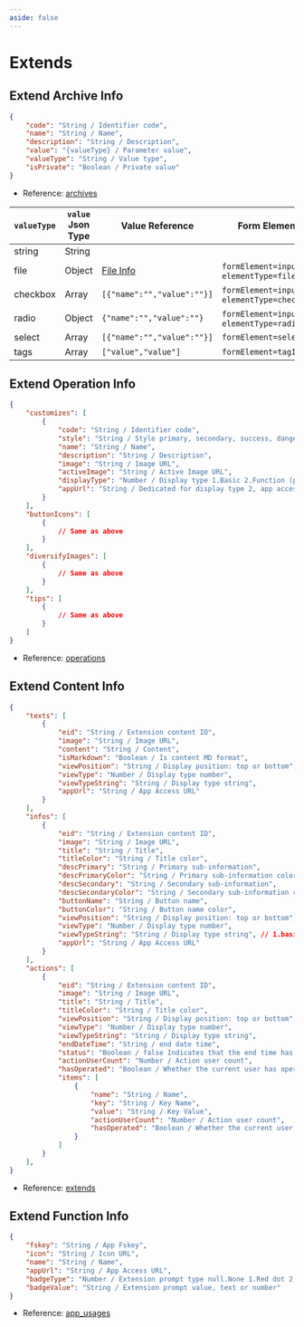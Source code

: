 ```yaml
---
aside: false
---
```


# Extends

## Extend Archive Info

```json
{
    "code": "String / Identifier code",
    "name": "String / Name",
    "description": "String / Description",
    "value": "{valueType} / Parameter value",
    "valueType": "String / Value type",
    "isPrivate": "Boolean / Private value"
}
```

- Reference: [archives](https://docs.fresns.com/open-source/database/extends/archives.md)

| `valueType` | `value` Json Type | Value Reference | Form Element |
| --- | --- | --- | --- |
| string | String |  |  |
| file | Object | [File Info](file.md) | `formElement=input` + `elementType=file` |
| checkbox | Array | `[{"name":"","value":""}]` | `formElement=input` + `elementType=checkbox` |
| radio | Object | `{"name":"","value":""}` | `formElement=input` + `elementType=radio` |
| select | Array | `[{"name":"","value":""}]` | `formElement=select` |
| tags | Array | `["value","value"]` | `formElement=tagInput` |

## Extend Operation Info

```json
{
    "customizes": [
        {
            "code": "String / Identifier code",
            "style": "String / Style primary, secondary, success, danger, warning, info",
            "name": "String / Name",
            "description": "String / Description",
            "image": "String / Image URL",
            "activeImage": "String / Active Image URL",
            "displayType": "Number / Display type 1.Basic 2.Function (plugin or app)",
            "appUrl": "String / Dedicated for display type 2, app access URL"
        }
    ],
    "buttonIcons": [
        {
            // Same as above
        }
    ],
    "diversifyImages": [
        {
            // Same as above
        }
    ],
    "tips": [
        {
            // Same as above
        }
    ]
}
```

- Reference: [operations](https://docs.fresns.com/extends/operations.md#use-code)

## Extend Content Info

```json
{
    "texts": [
        {
            "eid": "String / Extension content ID",
            "image": "String / Image URL",
            "content": "String / Content",
            "isMarkdown": "Boolean / Is content MD format",
            "viewPosition": "String / Display position: top or bottom",
            "viewType": "Number / Display type number",
            "viewTypeString": "String / Display type string",
            "appUrl": "String / App Access URL"
        }
    ],
    "infos": [
        {
            "eid": "String / Extension content ID",
            "image": "String / Image URL",
            "title": "String / Title",
            "titleColor": "String / Title color",
            "descPrimary": "String / Primary sub-information",
            "descPrimaryColor": "String / Primary sub-information color",
            "descSecondary": "String / Secondary sub-information",
            "descSecondaryColor": "String / Secondary sub-information color",
            "buttonName": "String / Button name",
            "buttonColor": "String / Button name color",
            "viewPosition": "String / Display position: top or bottom",
            "viewType": "Number / Display type number",
            "viewTypeString": "String / Display type string", // 1.basic, 2.big, 3.portrait, 4.landscape
            "appUrl": "String / App Access URL"
        }
    ],
    "actions": [
        {
            "eid": "String / Extension content ID",
            "image": "String / Image URL",
            "title": "String / Title",
            "titleColor": "String / Title color",
            "viewPosition": "String / Display position: top or bottom",
            "viewType": "Number / Display type number",
            "viewTypeString": "String / Display type string",
            "endDateTime": "String / end date time",
            "status": "Boolean / false Indicates that the end time has passed",
            "actionUserCount": "Number / Action user count",
            "hasOperated": "Boolean / Whether the current user has operated",
            "items": [
                {
                    "name": "String / Name",
                    "key": "String / Key Name",
                    "value": "String / Key Value",
                    "actionUserCount": "Number / Action user count",
                    "hasOperated": "Boolean / Whether the current user has operated"
                }
            ]
        }
    ],
}
```

- Reference: [extends](https://docs.fresns.com/open-source/database/extends/extends.md)

## Extend Function Info

```json
{
    "fskey": "String / App Fskey",
    "icon": "String / Icon URL",
    "name": "String / Name",
    "appUrl": "String / App Access URL",
    "badgeType": "Number / Extension prompt type null.None 1.Red dot 2.Text 3.Number",
    "badgeValue": "String / Extension prompt value, text or number"
}
```

- Reference: [app_usages](https://docs.fresns.com/open-source/database/extends/app_usages.md)
